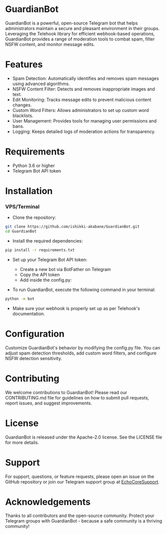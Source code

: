 # GuardianBot
GuardianBot is a powerful, open-source Telegram bot that helps administrators maintain a secure and pleasant environment in their groups. Leveraging the Telehook library for efficient webhook-based operations, GuardianBot provides a range of moderation tools to combat spam, filter NSFW content, and monitor message edits.

# Features
- Spam Detection: Automatically identifies and removes spam messages using advanced algorithms.
- NSFW Content Filter: Detects and removes inappropriate images and text.
- Edit Monitoring: Tracks message edits to prevent malicious content changes.
- Custom Word Filters: Allows administrators to set up custom word blacklists.
- User Management: Provides tools for managing user permissions and bans.
- Logging: Keeps detailed logs of moderation actions for transparency.

# Requirements
- Python 3.6 or higher
- Telegram Bot API token

# Installation
### VPS/Terminal
- Clone the repository:
```bash
git clone https://github.com/ishikki-akabane/GuardianBot.git
cd GuardianBot
```
- Install the required dependencies:
```bash
pip install -r requirements.txt
```
- Set up your Telegram Bot API token:
  - Create a new bot via BotFather on Telegram
  - Copy the API token
  - Add inside the config.py:

- To run GuardianBot, execute the following command in your terminal:
```bash
python -m bot
```
- Make sure your webhook is properly set up as per Telehook's documentation.
# Configuration
Customize GuardianBot's behavior by modifying the config.py file. You can adjust spam detection thresholds, add custom word filters, and configure NSFW detection sensitivity.

# Contributing
We welcome contributions to GuardianBot! Please read our CONTRIBUTING.md file for guidelines on how to submit pull requests, report issues, and suggest improvements.
# License
GuardianBot is released under the Apache-2.0 license. See the LICENSE file for more details.
# Support
For support, questions, or feature requests, please open an issue on the GitHub repository or join our Telegram support group at [EchoCoreSupport](https://t.me/EchoCoreSupport).
# Acknowledgements
Thanks to all contributors and the open-source community.
Protect your Telegram groups with GuardianBot - because a safe community is a thriving community!
